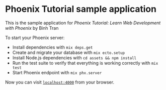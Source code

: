 # Phoenix Tutorial sample application

This is the sample application for
*Phoenix Tutorial: Learn Web Development with Phoenix* by Binh Tran

To start your Phoenix server:

  * Install dependencies with `mix deps.get`
  * Create and migrate your database with `mix ecto.setup`
  * Install Node.js dependencies with `cd assets && npm install`
  * Run the test suite to verify that everything is working correctly with
  `mix test`
  * Start Phoenix endpoint with `mix phx.server`

Now you can visit [`localhost:4000`](http://localhost:4000) from your browser.
